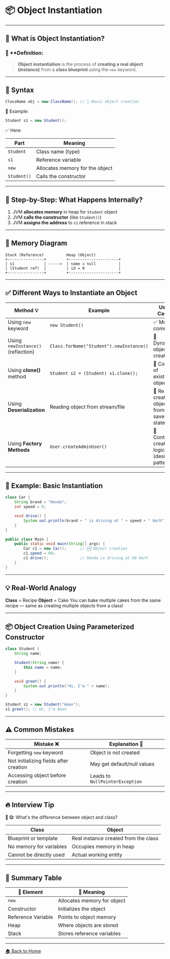 # 📦 Object Instantiation

---

## 🧠 What is Object Instantiation?

### 📌 \*\*Definition:

> **Object instantiation** is the process of **creating a real object (instance)** from a **class blueprint** using the `new` keyword.

---

## 🔧 Syntax

```java
ClassName obj = new ClassName(); // 🧱 Basic object creation
```

🧾 Example:

```java
Student s1 = new Student();
```

✅ Here:

| Part        | Meaning                         |
| ----------- | ------------------------------- |
| `Student`   | Class name (type)               |
| `s1`        | Reference variable              |
| `new`       | Allocates memory for the object |
| `Student()` | Calls the constructor           |

---

## 🔧 Step-by-Step: What Happens Internally?

1. JVM **allocates memory** in heap for `Student` object
2. JVM **calls the constructor** (like `Student()`)
3. JVM **assigns the address** to `s1` reference in stack

---

## 🧠 Memory Diagram

```
Stack (Reference)          Heap (Object)
+----------------+         +----------------------+
| s1             | ----->  | name = null          |
| (Student ref)  |         | id = 0               |
+----------------+         +----------------------+
```

---

## ✅ Different Ways to Instantiate an Object

| Method 💡                          | Example                                  | Use Case                                   |
| ---------------------------------- | ---------------------------------------- | ------------------------------------------ |
| Using `new` keyword                | `new Student()`                          | ✅ Most common                              |
| Using `newInstance()` (reflection) | `Class.forName("Student").newInstance()` | 🔁 Dynamic object creation                 |
| Using **clone()** method           | `Student s2 = (Student) s1.clone();`     | 🔄 Copy of existing object                 |
| Using **Deserialization**          | Reading object from stream/file          | 🔄 Re-create object from saved state       |
| Using **Factory Methods**          | `User.createAdminUser()`                 | 🚀 Control creation logic (design pattern) |

---

## 🔧 Example: Basic Instantiation

```java
class Car {
    String brand = "Honda";
    int speed = 0;

    void drive() {
        System.out.println(brand + " is driving at " + speed + " km/h");
    }
}
```

```java
public class Main {
    public static void main(String[] args) {
        Car c1 = new Car();      // 🆕 Object creation
        c1.speed = 60;
        c1.drive();              // Honda is driving at 60 km/h
    }
}
```

---

## 💡 Real-World Analogy

**Class** = Recipe
**Object** = Cake
You can bake multiple cakes from the same recipe — same as creating multiple objects from a class!

---

## 📦 Object Creation Using Parameterized Constructor

```java
class Student {
    String name;

    Student(String name) {
        this.name = name;
    }

    void greet() {
        System.out.println("Hi, I’m " + name);
    }
}
```

```java
Student s1 = new Student("Aman");
s1.greet(); // Hi, I’m Aman
```

---

## ⚠️ Common Mistakes

| Mistake ❌                              | Explanation 🧠                  |
| -------------------------------------- | ------------------------------- |
| Forgetting `new` keyword               | Object is not created           |
| Not initializing fields after creation | May get default/null values     |
| Accessing object before creation       | Leads to `NullPointerException` |

---

## 🔥 Interview Tip

🧠 **Q:** What's the difference between object and class?

| Class                   | Object                               |
| ----------------------- | ------------------------------------ |
| Blueprint or template   | Real instance created from the class |
| No memory for variables | Occupies memory in heap              |
| Cannot be directly used | Actual working entity                |

---

## 🏁 Summary Table

| 🔧 Element         | 📌 Meaning                  |
| ------------------ | --------------------------- |
| `new`              | Allocates memory for object |
| Constructor        | Initializes the object      |
| Reference Variable | Points to object memory     |
| Heap               | Where objects are stored    |
| Stack              | Stores reference variables  |

---

[🏠 Back to Home](../../README.md)
